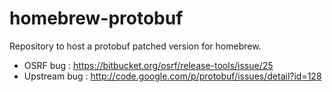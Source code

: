 homebrew-protobuf
=================

Repository to host a protobuf patched version for homebrew.

* OSRF bug : https://bitbucket.org/osrf/release-tools/issue/25
* Upstream bug : http://code.google.com/p/protobuf/issues/detail?id=128
